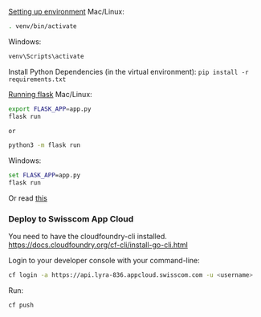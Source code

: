 [Setting up environment](https://flask.palletsprojects.com/en/1.1.x/installation/#activate-the-environment)
Mac/Linux:
```bash
. venv/bin/activate
```

Windows:
```cmd
venv\Scripts\activate
```

Install Python Dependencies (in the virtual environment): `pip install -r requirements.txt`

[Running flask](https://flask.palletsprojects.com/en/1.1.x/quickstart/)
Mac/Linux:
```bash
export FLASK_APP=app.py
flask run

or

python3 -m flask run
```

Windows:
```cmd
set FLASK_APP=app.py
flask run
```

Or read [this](https://medium.com/@jtpaasch/the-right-way-to-use-virtual-environments-1bc255a0cba7)


### Deploy to Swisscom App Cloud
You need to have the cloudfoundry-cli installed. https://docs.cloudfoundry.org/cf-cli/install-go-cli.html

Login to your developer console with your command-line:
```bash
cf login -a https://api.lyra-836.appcloud.swisscom.com -u <username>
```

Run:
```bash
cf push
```